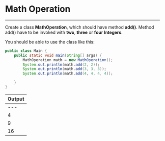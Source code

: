 # **Math Operation**
************

Create a class **MathOperation**, which should have method **add\(\)**. Method add() have to be invoked with **two, three** or **four Integers**.

You should be able to use the class like this:

````java
public class Main {
    public static void main(String[] args) {
        MathOperation math = new MathOperation();
        System.out.println(math.add(2, 2));
        System.out.println(math.add(3, 3, 3));
        System.out.println(math.add(4, 4, 4, 4));

    }
}
````

| Output |
| --- |
| *---* |
| 4 |
| 9 |
| 16 |
